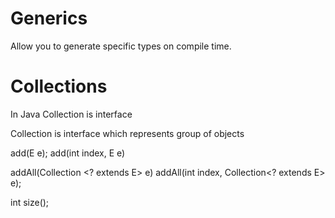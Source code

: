 # Generics
Allow you to generate specific types on compile time. 

# Collections
In Java Collection is interface

Collection<E> is interface 
which represents group of objects 

add(E e);
add(int index, E e)

addAll(Collection <?  extends E> e)
addAll(int index, Collection<? extends E>  e);

int size();

